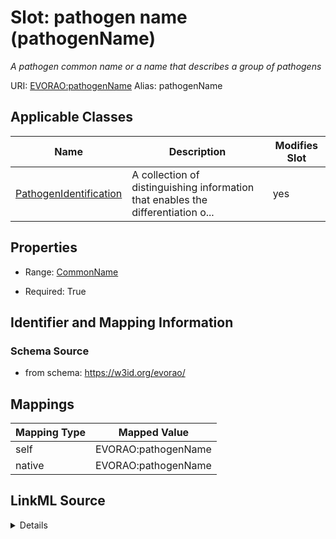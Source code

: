 

# Slot: pathogen name (pathogenName) 


_A pathogen common name or a name that describes a group of pathogens_





URI: [EVORAO:pathogenName](https://w3id.org/evorao/pathogenName)
Alias: pathogenName

<!-- no inheritance hierarchy -->





## Applicable Classes

| Name | Description | Modifies Slot |
| --- | --- | --- |
| [PathogenIdentification](PathogenIdentification.md) | A collection of distinguishing information that enables the differentiation o... |  yes  |







## Properties

* Range: [CommonName](CommonName.md)

* Required: True





## Identifier and Mapping Information







### Schema Source


* from schema: https://w3id.org/evorao/




## Mappings

| Mapping Type | Mapped Value |
| ---  | ---  |
| self | EVORAO:pathogenName |
| native | EVORAO:pathogenName |




## LinkML Source

<details>
```yaml
name: pathogenName
description: A pathogen common name or a name that describes a group of pathogens
title: pathogen name
from_schema: https://w3id.org/evorao/
rank: 1000
alias: pathogenName
domain_of:
- PathogenIdentification
range: CommonName
required: true
multivalued: false

```
</details>